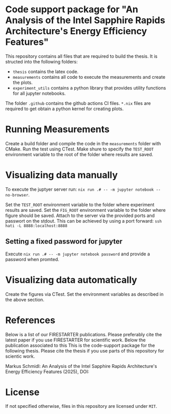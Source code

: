 # Code support package for "An Analysis of the Intel Sapphire Rapids Architecture's Energy Efficiency Features"

This repository contains all files that are required to build the thesis.
It is structed into the following folders:
- `thesis` contains the latex code.
- `measurements` contains all code to execute the measurements and create the plots.
- `experiment_utils` contains a python library that provides utility functions for all jupyter notebooks.

The folder `.github` contains the github actions CI files.
`*.nix` files are required to get obtain a python kernel for creating plots.

# Running Measurements

Create a build folder and compile the code in the `measurements` folder with CMake.
Run the test using CTest.
Make shure to specify the `TEST_ROOT` environment variable to the root of the folder where results are saved.

# Visualizing data manually

To execute the juptyer server run: `nix run .# -- -m jupyter notebook --no-browser`.

Set the `TEST_ROOT` environment variable to the folder where experiment results are saved.
Set the `FIG_ROOT` environment variable to the folder where figure should be saved.
Attach to the server via the provided ports and passwort on the stdout.
This can be achieved by using a port forward: `ssh hati -L 8888:localhost:8888`

## Setting a fixed password for jupyter

Execute `nix run .# -- -m jupyter notebook password` and provide a password when promted.

# Visualizing data automatically

Create the figures via CTest.
Set the environment variables as described in the above section.

# References
Below is a list of our FIRESTARTER publications. Please preferably cite the latest paper if you use FIRESTARTER for scientific work.
Below the publication associated to this 
This is the code-support package for the following thesis.
Please cite the thesis if you use parts of this repository for scientic work.

Markus Schmidl: An Analysis of the Intel Sapphire Rapids Architecture's Energy Efficiency Features (2025),
DOI: 

# License

If not specified otherwise, files in this repository are licensed under `MIT`.
